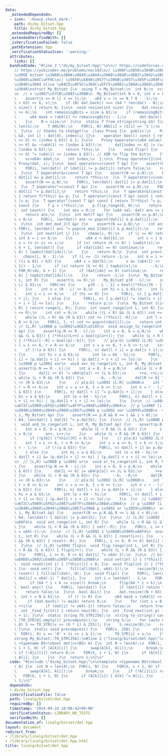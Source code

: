 ```yaml
---
data:
  _extendedDependsOn:
  - icon: ':heavy_check_mark:'
    path: ds/my_bitset.hpp
    title: ds/my_bitset.hpp
  _extendedRequiredBy: []
  _extendedVerifiedWith: []
  _isVerificationFailed: false
  _pathExtension: hpp
  _verificationStatusIcon: ':warning:'
  attributes:
    links: []
  bundledCode: "#line 2 \"ds/my_bitset.hpp\"\n\n// https://codeforces.com/contest/914/problem/F\n\
    // https://yukicoder.me/problems/no/142\n// \u308F\u305A\u304B\u306B\u666E\u901A\
    \u306E bitset \u3088\u308A\u9045\u3044\u3068\u304D\u3082\u3042\u308B\u3088\u3046\
    \u3060\u304C\uFF0C\n// \u56FA\u5B9A\u9577\u306B\u3057\u305F\u304F\u306A\u3044\u3068\
    \u304D\u3084 slice \u64CD\u4F5C\u304C\u5FC5\u8981\u306A\u3068\u304D\u306B\u4F7F\
    \u3046\nstruct My_Bitset {\n  using T = My_Bitset;\n  int N;\n  vc<u64> dat;\n\
    \n  // x \u3067\u57CB\u3081\u308B\n  My_Bitset(int N = 0, int x = 0) : N(N) {\n\
    \    assert(x == 0 || x == 1);\n    u64 v = (x == 0 ? 0 : -1);\n    dat.assign((N\
    \ + 63) >> 6, v);\n    if (N) dat.back() >>= (64 * len(dat) - N);\n  }\n\n  int\
    \ size() { return N; }\n\n  void resize(int size) {\n    dat.resize((size + 63)\
    \ >> 6);\n    int remainingBits = size & 63;\n    if (remainingBits != 0) {\n\
    \      u64 mask = (u64(1) << remainingBits) - 1;\n      dat.back() &= mask;\n\
    \    }\n    N = size;\n  }\n\n  static T from_string(string &S) {\n    int N =\
    \ len(S);\n    T ANS(N);\n    FOR(i, N) ANS[i] = (S[i] == '1');\n    return ANS;\n\
    \  }\n\n  // thanks to chatgpt!\n  class Proxy {\n  public:\n    Proxy(vc<u64>\
    \ &d, int i) : dat(d), index(i) {}\n    operator bool() const { return (dat[index\
    \ >> 6] >> (index & 63)) & 1; }\n\n    Proxy &operator=(u64 value) {\n      dat[index\
    \ >> 6] &= ~(u64(1) << (index & 63));\n      dat[index >> 6] |= (value & 1) <<\
    \ (index & 63);\n      return *this;\n    }\n    void flip() {\n      dat[index\
    \ >> 6] ^= (u64(1) << (index & 63)); // XOR to flip the bit\n    }\n\n  private:\n\
    \    vc<u64> &dat;\n    int index;\n  };\n\n  Proxy operator[](int i) { return\
    \ Proxy(dat, i); }\n\n  bool operator==(const T &p) {\n    assert(N == p.N);\n\
    \    FOR(i, len(dat)) if (dat[i] != p.dat[i]) return false;\n    return true;\n\
    \  }\n\n  T &operator&=(const T &p) {\n    assert(N == p.N);\n    FOR(i, len(dat))\
    \ dat[i] &= p.dat[i];\n    return *this;\n  }\n  T &operator|=(const T &p) {\n\
    \    assert(N == p.N);\n    FOR(i, len(dat)) dat[i] |= p.dat[i];\n    return *this;\n\
    \  }\n  T &operator^=(const T &p) {\n    assert(N == p.N);\n    FOR(i, len(dat))\
    \ dat[i] ^= p.dat[i];\n    return *this;\n  }\n  T operator&(const T &p) const\
    \ { return T(*this) &= p; }\n  T operator|(const T &p) const { return T(*this)\
    \ |= p; }\n  T operator^(const T &p) const { return T(*this) ^= p; }\n  T operator~()\
    \ const {\n    T p = (*this);\n    p.flip_range(0, N);\n    return p;\n  }\n\n\
    \  int count() {\n    int ans = 0;\n    for (u64 val: dat) ans += popcnt(val);\n\
    \    return ans;\n  }\n\n  int dot(T &p) {\n    assert(N == p.N);\n    int ans\
    \ = 0;\n    FOR(i, len(dat)) ans += popcnt(dat[i] & p.dat[i]);\n    return ans;\n\
    \  }\n\n  int dot_mod_2(T &p) {\n    assert(N == p.N);\n    int ans = 0;\n   \
    \ FOR(i, len(dat)) ans ^= popcnt_mod_2(dat[i] & p.dat[i]);\n    return ans;\n\
    \  }\n\n  int next(int i) {\n    chmax(i, 0);\n    if (i >= N) return N;\n   \
    \ int k = i >> 6;\n    {\n      u64 x = dat[k];\n      int s = i & 63;\n     \
    \ x = (x >> s) << s;\n      if (x) return (k << 6) | lowbit(x);\n    }\n    FOR(idx,\
    \ k + 1, len(dat)) {\n      if (dat[idx] == 0) continue;\n      return (idx <<\
    \ 6) | lowbit(dat[idx]);\n    }\n    return N;\n  }\n\n  int prev(int i) {\n \
    \   chmin(i, N - 1);\n    if (i <= -1) return -1;\n    int k = i >> 6;\n    if\
    \ ((i & 63) < 63) {\n      u64 x = dat[k];\n      x &= (u64(1) << ((i & 63) +\
    \ 1)) - 1;\n      if (x) return (k << 6) | topbit(x);\n      --k;\n    }\n   \
    \ FOR_R(idx, k + 1) {\n      if (dat[idx] == 0) continue;\n      return (idx <<\
    \ 6) | topbit(dat[idx]);\n    }\n    return -1;\n  }\n\n  My_Bitset range(int\
    \ L, int R) {\n    assert(L <= R);\n    My_Bitset p(R - L);\n    int rm = (R -\
    \ L) & 63;\n    FOR(rm) {\n      p[R - L - 1] = bool((*this)[R - 1]);\n      --R;\n\
    \    }\n    int n = (R - L) >> 6;\n    int hi = L & 63;\n    int lo = 64 - hi;\n\
    \    int s = L >> 6;\n    if (hi == 0) {\n      FOR(i, n) { p.dat[i] ^= dat[s\
    \ + i]; }\n    } else {\n      FOR(i, n) { p.dat[i] ^= (dat[s + i] >> hi) ^ (dat[s\
    \ + i + 1] << lo); }\n    }\n    return p;\n  }\n\n  My_Bitset slice(int L, int\
    \ R) { return range(L, R); }\n\n  int count_range(int L, int R) {\n    assert(L\
    \ <= R);\n    int cnt = 0;\n    while ((L < R) && (L & 63)) cnt += (*this)[L++];\n\
    \    while ((L < R) && (R & 63)) cnt += (*this)[--R];\n    int l = L >> 6, r =\
    \ R >> 6;\n    FOR(i, l, r) cnt += popcnt(dat[i]);\n    return cnt;\n  }\n\n \
    \ // [L,R) \u306B p \u3092\u4EE3\u5165\n  void assign_to_range(int L, int R, My_Bitset\
    \ &p) {\n    assert(p.N == R - L);\n    int a = 0, b = p.N;\n    while (L < R\
    \ && (L & 63)) { (*this)[L++] = bool(p[a++]); }\n    while (L < R && (R & 63))\
    \ { (*this)[--R] = bool(p[--b]); }\n    // p[a:b] \u3092 [L:R] \u306B\n    int\
    \ l = L >> 6, r = R >> 6;\n    int s = a >> 6, t = b >> t;\n    int n = r - l;\n\
    \    if (!(a & 63)) {\n      FOR(i, n) dat[l + i] = p.dat[s + i];\n    } else\
    \ {\n      int hi = a & 63;\n      int lo = 64 - hi;\n      FOR(i, n) dat[l +\
    \ i] = (p.dat[s + i] >> hi) | (p.dat[1 + s + i] << lo);\n    }\n  }\n\n  // [L,R)\
    \ \u306B p \u3092 xor\n  void xor_to_range(int L, int R, My_Bitset &p) {\n   \
    \ assert(p.N == R - L);\n    int a = 0, b = p.N;\n    while (L < R && (L & 63))\
    \ {\n      dat[L >> 6] ^= u64(p[a]) << (L & 63);\n      ++a, ++L;\n    }\n   \
    \ while (L < R && (R & 63)) {\n      --b, --R;\n      dat[R >> 6] ^= u64(p[b])\
    \ << (R & 63);\n    }\n    // p[a:b] \u3092 [L:R] \u306B\n    int l = L >> 6,\
    \ r = R >> 6;\n    int s = a >> 6, t = b >> t;\n    int n = r - l;\n    if (!(a\
    \ & 63)) {\n      FOR(i, n) dat[l + i] ^= p.dat[s + i];\n    } else {\n      int\
    \ hi = a & 63;\n      int lo = 64 - hi;\n      FOR(i, n) dat[l + i] ^= (p.dat[s\
    \ + i] >> hi) | (p.dat[1 + s + i] << lo);\n    }\n  }\n\n  // \u884C\u5217\u57FA\
    \u672C\u5909\u5F62\u3067\u4F7F\u3046\u3084\u3064\n  // p \u306F [i:N) \u306B\u3057\
    \u304B\u306A\u3044\u3068\u3057\u3066 p \u3092 xor \u3059\u308B\n  void xor_suffix(int\
    \ i, My_Bitset &p) {\n    assert(N == p.N && 0 <= i && i < N);\n    FOR(k, i /\
    \ 64, len(dat)) { dat[k] ^= p.dat[k]; }\n  }\n\n  // [L,R) \u306B p \u3092 and\n\
    \  void and_to_range(int L, int R, My_Bitset &p) {\n    assert(p.N == R - L);\n\
    \    int a = 0, b = p.N;\n    while (L < R && (L & 63)) {\n      if (!p[a]) (*this)[L]\
    \ = 0;\n      a++, L++;\n    }\n    while (L < R && (R & 63)) {\n      --b, --R;\n\
    \      if (!p[b]) (*this)[R] = 0;\n    }\n    // p[a:b] \u3092 [L:R] \u306B\n\
    \    int l = L >> 6, r = R >> 6;\n    int s = a >> 6, t = b >> t;\n    int n =\
    \ r - l;\n    if (!(a & 63)) {\n      FOR(i, n) dat[l + i] &= p.dat[s + i];\n\
    \    } else {\n      int hi = a & 63;\n      int lo = 64 - hi;\n      FOR(i, n)\
    \ dat[l + i] &= (p.dat[s + i] >> hi) | (p.dat[1 + s + i] << lo);\n    }\n  }\n\
    \n  // [L,R) \u306B p \u3092 or\n  void or_to_range(int L, int R, My_Bitset &p)\
    \ {\n    assert(p.N == R - L);\n    int a = 0, b = p.N;\n    while (L < R && (L\
    \ & 63)) {\n      dat[L >> 6] |= u64(p[a]) << (L & 63);\n      ++a, ++L;\n   \
    \ }\n    while (L < R && (R & 63)) {\n      --b, --R;\n      dat[R >> 6] |= u64(p[b])\
    \ << (R & 63);\n    }\n    // p[a:b] \u3092 [L:R] \u306B\n    int l = L >> 6,\
    \ r = R >> 6;\n    int s = a >> 6, t = b >> t;\n    int n = r - l;\n    if (!(a\
    \ & 63)) {\n      FOR(i, n) dat[l + i] |= p.dat[s + i];\n    } else {\n      int\
    \ hi = a & 63;\n      int lo = 64 - hi;\n      FOR(i, n) dat[l + i] |= (p.dat[s\
    \ + i] >> hi) | (p.dat[1 + s + i] << lo);\n    }\n  }\n  // \u884C\u5217\u57FA\
    \u672C\u5909\u5F62\u3067\u4F7F\u3046\u3084\u3064\n  // p \u306F [i:N) \u306B\u3057\
    \u304B\u306A\u3044\u3068\u3057\u3066 p \u3092 or \u3059\u308B\n  void or_suffix(int\
    \ i, My_Bitset &p) {\n    assert(N == p.N && 0 <= i && i < N);\n    FOR(k, i /\
    \ 64, len(dat)) { dat[k] |= p.dat[k]; }\n  }\n\n  // [L,R) \u3092 1 \u306B\u5909\
    \u66F4\n  void set_range(int L, int R) {\n    while (L < R && (L & 63)) { set(L++);\
    \ }\n    while (L < R && (R & 63)) { set(--R); }\n    FOR(i, L >> 6, R >> 6) dat[i]\
    \ = u64(-1);\n  }\n\n  // [L,R) \u3092 1 \u306B\u5909\u66F4\n  void reset_range(int\
    \ L, int R) {\n    while (L < R && (L & 63)) { reset(L++); }\n    while (L < R\
    \ && (R & 63)) { reset(--R); }\n    FOR(i, L >> 6, R >> 6) dat[i] = u64(0);\n\
    \  }\n\n  // [L,R) \u3092 flip\n  void flip_range(int L, int R) {\n    while (L\
    \ < R && (L & 63)) { flip(L++); }\n    while (L < R && (R & 63)) { flip(--R);\
    \ }\n    FOR(i, L >> 6, R >> 6) dat[i] ^= u64(-1);\n  }\n\n  // bitset \u306B\u4ED5\
    \u69D8\u3092\u5408\u308F\u305B\u308B\n  void set(int i) { (*this)[i] = 1; }\n\
    \  void reset(int i) { (*this)[i] = 0; }\n  void flip(int i) { (*this)[i].flip();\
    \ }\n  void set() {\n    fill(all(dat), u64(-1));\n    resize(N);\n  }\n  void\
    \ reset() { fill(all(dat), 0); }\n  void flip() {\n    FOR(i, len(dat) - 1) {\
    \ dat[i] = u64(-1) ^ dat[i]; }\n    int i = len(dat) - 1;\n    FOR(k, 64) {\n\
    \      if (64 * i + k >= size()) break;\n      flip(64 * i + k);\n    }\n  }\n\
    \  bool any() {\n    FOR(i, len(dat)) {\n      if (dat[i]) return true;\n    }\n\
    \    return false;\n  }\n\n  bool ALL() {\n    dat.resize((N + 63) >> 6);\n  \
    \  int r = N & 63;\n    if (r != 0) {\n      u64 mask = (u64(1) << r) - 1;\n \
    \     if (dat.back() != mask) return 0;\n    }\n    for (int i = 0; i < N / 64;\
    \ ++i)\n      if (dat[i] != u64(-1)) return false;\n    return true;\n  }\n\n\
    \  int _Find_first() { return next(0); }\n  int _Find_next(int p) { return next(p\
    \ + 1); }\n\n  static string TO_STR[256];\n  string to_string() const {\n    if\
    \ (TO_STR[0].empty()) precompute();\n    string S;\n    for (auto &x: dat) { FOR(i,\
    \ 8) S += TO_STR[(x >> (8 * i) & 255)]; }\n    S.resize(N);\n    return S;\n \
    \ }\n\n  static void precompute() {\n    FOR(s, 256) {\n      string x;\n    \
    \  FOR(i, 8) x += '0' + (s >> i & 1);\n      TO_STR[s] = x;\n    }\n  }\n};\n\
    string My_Bitset::TO_STR[256];\n#line 2 \"linalg/bitset/det.hpp\"\n\ntemplate\
    \ <typename BS>\nbool det(vc<BS> A) {\n  int N = len(A);\n  FOR(i, N) {\n    FOR(k,\
    \ i + 1, N) if (A[k][i]) {\n      swap(A[k], A[i]);\n      break;\n    }\n   \
    \ if (!A[i][i]) return 0;\n    FOR(k, i + 1, N) {\n      if (A[k][i]) { A[k] ^=\
    \ A[i]; }\n    }\n  }\n  return 1;\n}\n"
  code: "#include \"ds/my_bitset.hpp\"\n\ntemplate <typename BS>\nbool det(vc<BS>\
    \ A) {\n  int N = len(A);\n  FOR(i, N) {\n    FOR(k, i + 1, N) if (A[k][i]) {\n\
    \      swap(A[k], A[i]);\n      break;\n    }\n    if (!A[i][i]) return 0;\n \
    \   FOR(k, i + 1, N) {\n      if (A[k][i]) { A[k] ^= A[i]; }\n    }\n  }\n  return\
    \ 1;\n}"
  dependsOn:
  - ds/my_bitset.hpp
  isVerificationFile: false
  path: linalg/bitset/det.hpp
  requiredBy: []
  timestamp: '2024-09-24 18:06:42+09:00'
  verificationStatus: LIBRARY_NO_TESTS
  verifiedWith: []
documentation_of: linalg/bitset/det.hpp
layout: document
redirect_from:
- /library/linalg/bitset/det.hpp
- /library/linalg/bitset/det.hpp.html
title: linalg/bitset/det.hpp
---
```

